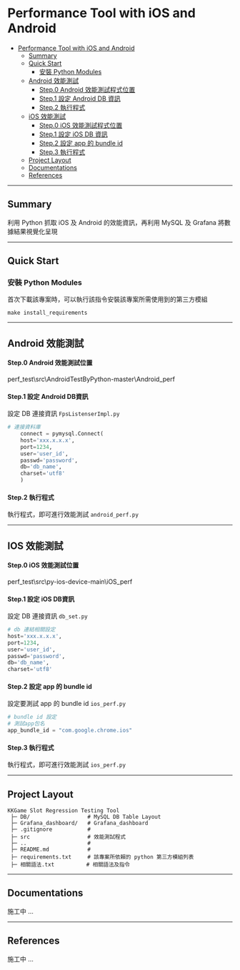 # Performance Tool with iOS and Android

- [Performance Tool with iOS and Android](#kkgame-slot-regression-testing-tool)
  - [Summary](#summary)
  - [Quick Start](#quick-start)
    - [安裝 Python Modules](#安裝-python-modules)
  - [Android 效能測試](#Andorid-效能測試)
      - [Step.0 Android 效能測試程式位置](#step0-Android-效能測試程式位置)
      - [Step.1 設定 Android DB 資訊](#step1-設定-Android-DB-資訊)
      - [Step.2 執行程式](#step2-執行程式)
  - [iOS 效能測試](#iOS-效能測試)
      - [Step.0 iOS 效能測試程式位置](#step0-iOS-效能測試程式位置)
      - [Step.1 設定 iOS DB 資訊](#step1-設定-iOS-DB-資訊)
      - [Step.2 設定 app 的 bundle id](#step2-設定-app-的-bundle-id)
      - [Step.3 執行程式](#step3-執行程式)
  - [Project Layout](#project-layout)
  - [Documentations](#documentations)
  - [References](#references)

--- 

## Summary

利用 Python 抓取 iOS 及 Android 的效能資訊，再利用 MySQL 及 Grafana 將數據結果視覺化呈現  

---

## Quick Start

### 安裝 Python Modules

首次下載該專案時，可以執行該指令安裝該專案所需使用到的第三方模組

```shell
make install_requirements
```

---
##  Android 效能測試

#### Step.0 Android 效能測試位置
perf_test\src\AndroidTestByPython-master\Android_perf

#### Step.1 設定 Android DB資訊 
設定 DB 連接資訊 `FpsListenserImpl.py`

```python
# 連接資料庫
    connect = pymysql.Connect(
    host='xxx.x.x.x',
    port=1234,
    user='user_id',
    passwd='password',
    db='db_name',
    charset='utf8'
    )
```
#### Step.2 執行程式
執行程式，即可進行效能測試 `android_perf.py`

---

##  IOS 效能測試

#### Step.0 iOS 效能測試位置
perf_test\src\py-ios-device-main\iOS_perf

#### Step.1 設定 iOS DB資訊  
設定 DB 連接資訊 `db_set.py`

```python
# db 連結相關設定
host='xxx.x.x.x',
port=1234,
user='user_id',
passwd='password',
db='db_name',
charset='utf8'
```

#### Step.2 設定 app 的 bundle id
設定要測試 app 的 bundle id `ios_perf.py`

```python
# bundle id 設定
# 測試app包名
app_bundle_id = "com.google.chrome.ios" 
```
#### Step.3 執行程式 
執行程式，即可進行效能測試 `ios_perf.py`

---

## Project Layout

```text
KKGame Slot Regression Testing Tool
 ├─ DB/                  # MySQL DB Table Layout
 ├─ Grafana_dashboard/   # Grafana_dashboard
 ├─ .gitignore           #
 ├─ src                  # 效能測試程式
 ├─ ..                   #
 ├─ README.md            # 
 ├─ requirements.txt     # 該專案所依賴的 python 第三方模組列表
 ├─ 相關語法.txt          # 相關語法及指令
```

---

## Documentations

施工中 ...

---

## References

施工中 ...
